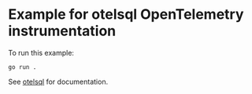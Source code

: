 # Example for otelsql OpenTelemetry instrumentation

To run this example:

```shell
go run .
```

See [otelsql](./..) for documentation.
